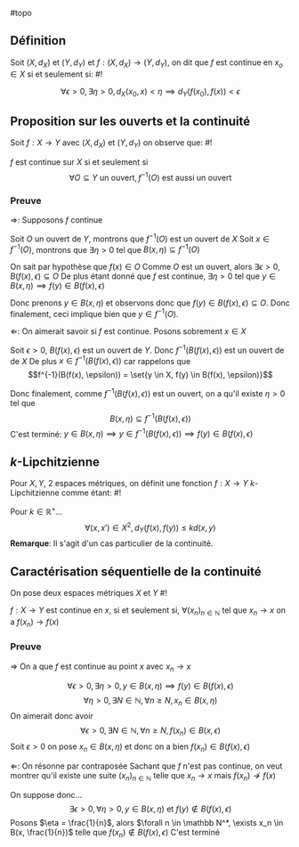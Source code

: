 #topo
## Définition
Soit $(X, d_X)$ et $(Y, d_Y)$ et $f:(X, d_X) \to (Y, d_Y)$, on dit que $f$ est continue en $x_o \in X$ si et seulement si: #!

$$\forall \epsilon > 0, \exists\eta >0, d_X(x_0, x)< \eta \implies d_Y(f(x_0), f(x)) < \epsilon$$
<!--ID: 1729504947058-->



## Proposition sur les ouverts et la continuité
Soit $f: X \to Y$ avec $(X, d_X)$ et $(Y, d_Y)$ on observe que: #!

$f$ est continue sur $X$ si et seulement si $$\forall O \subseteq Y \text{ un ouvert}, f^{-1}(O) \text{ est aussi un ouvert}$$
<!--ID: 1729504947060-->


### Preuve
$\Rightarrow$: Supposons $f$ continue


Soit $O$ un ouvert de $Y$, montrons que $f^{-1}(O)$ est un ouvert de $X$
Soit $x  \in f^{-1}(O)$, montrons que $\exists \eta > 0$ tel que $B(x, \eta) \subseteq f^{-1}(O)$

On sait par hypothèse que $f(x) \in O$
Comme $O$ est un ouvert, alors $\exists \epsilon > 0,  B(f(x), \epsilon) \subseteq O$
De plus étant donné que $f$ est continue, $\exists \eta > 0$ tel que $y \in B(x, \eta) \implies f(y) \in B(f(x), \epsilon)$

Donc prenons $y \in B(x, \eta)$ et observons donc que $f(y) \in B(f(x), \epsilon) \subseteq O$. Donc finalement, ceci implique bien que $y \in f^{-1}(O)$.

$\Leftarrow$: On aimerait savoir si $f$ est continue. Posons sobrement $x \in X$

Soit $\epsilon > 0$, $B(f(x), \epsilon)$ est un ouvert de $Y$. Donc $f^{-1}(B(f(x), \epsilon))$ est un ouvert de de $X$
De plus $x \in f^{-1}(B(f(x), \epsilon))$ car rappelons que
$$f^{-1}(B(f(x), \epsilon)) = \set{y \in X, f(y) \in B(f(x), \epsilon)}$$

Donc finalement, comme $f^{-1}(B(f(x), \epsilon))$ est un ouvert, on a qu'il existe $\eta > 0$ tel que
$$B(x, \eta) \subseteq f^{-1}(B(f(x), \epsilon))$$
C'est terminé: $y \in B(x, \eta) \implies y \in f^{-1}(B(f(x), \epsilon)) \implies f(y) \in B(f(x), \epsilon)$ 
$$\tag*{$\blacksquare$}$$

## $k$-Lipchitzienne
Pour $X, Y$, 2 espaces métriques, on définit une fonction $f: X \to Y$ $k$-Lipchitzienne comme étant: #!

Pour $k \in \mathbb R^+$...
$$\forall(x, x') \in X^2, d_Y(f(x), f(y)) \leq kd(x,y)$$
**Remarque**: Il s'agit d'un cas particulier de la continuité.
<!--ID: 1729504947063-->



## Caractérisation séquentielle de la continuité
On pose deux espaces métriques $X$ et $Y$ #!

$f: X \to Y$ est continue en $x$, si et seulement si, $\forall (x_n)_{n \in \mathbb N}$ tel que $x_n \to x$ on a $f(x_n) \to f(x)$ 
<!--ID: 1729504947066-->



### Preuve
$\Rightarrow$ On a que $f$ est continue au point $x$ avec $x_n \to x$

$$\forall \epsilon> 0, \exists \eta > 0, y \in B(x, \eta) \implies f(y) \in B(f(x), \epsilon)$$
$$\forall \eta > 0, \exists N \in \mathbb N, \forall n \geq N, x_n \in B(x, \eta)$$
On aimerait donc avoir
$$\forall \epsilon > 0, \exists N \in \mathbb N, \forall n \geq N, f(x_n) \in B(x, \epsilon)$$
Soit $\epsilon > 0$ on pose $x_n \in B(x, \eta)$ et donc on a bien $f(x_n) \in B(f(x), \epsilon)$

$\Leftarrow$: On résonne par contraposée
Sachant que $f$ n'est pas continue, on veut montrer qu'il existe une suite $(x_n)_{n \in \mathbb N}$ telle que $x_n \to x$ mais $f(x_n) \not \to f(x)$ 

On suppose donc...
$$\exists \epsilon>0, \forall \eta > 0, y \in B(x, \eta) \text{ et } f(y) \not\in B(f(x), \epsilon)$$
Posons $\eta = \frac{1}{n}$, alors $\forall n \in \mathbb N^*, \exists x_n \in B(x, \frac{1}{n})$ telle que $f(x_n) \not\in B(f(x), \epsilon)$
C'est terminé
$$\tag*{$\blacksquare$}$$

